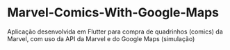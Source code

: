 # Marvel-Comics-With-Google-Maps
Aplicação desenvolvida em Flutter para compra de quadrinhos (comics) da Marvel, com uso da API da Marvel e do Google Maps (simulação)
